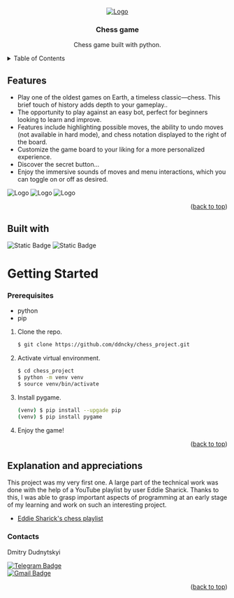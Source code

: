 <br />
<div align="center">
  <a href="https://https://github.com/ddncky/chess_project">
    <img src="https://github.com/ddncky/chess_project/assets/131533545/97b70cd8-92f3-4c88-b0fc-bc2e33338295" alt="Logo">
  </a>

<h3 align="center">Chess game</h3>

  <p align="center">
    Chess game built with python.
    <br />
  </p>
</div>


<details>
  <summary>Table of Contents</summary>
  <ol>
    <li>
      <a href="#features">Features</a>
    </li>
    <li>
      <a href="#built-with">Built with</a>
    </li>
    <li>
      <a href="#explanation-and-appreciations">Explanation and appreciations</a>
    </li>
    <li>
      <a href="#contacts">Contacts</a>
    </li>
  </ol>
</details>

## Features
- Play one of the oldest games on Earth, a timeless classic—chess. This brief touch of history adds depth to your gameplay..
- The opportunity to play against an easy bot, perfect for beginners looking to learn and improve.
- Features include highlighting possible moves, the ability to undo moves (not available in hard mode), and chess notation displayed to the right of the board.
- Customize the game board to your liking for a more personalized experience.
- Discover the secret button...
- Enjoy the immersive sounds of moves and menu interactions, which you can toggle on or off as desired.
<img src="https://github.com/ddncky/chess_project/assets/131533545/4a2efb8c-b472-438c-a300-59d3e258a1b4" alt="Logo">
<img src="https://github.com/ddncky/chess_project/assets/131533545/2c1fbc49-1363-40bf-851e-0ec712618487" alt="Logo">
<img src="https://github.com/ddncky/chess_project/assets/131533545/fbf83486-52a2-4710-9359-4efefefc8d27" alt="Logo">
<p align="right">(<a href="#features">back to top</a>)</p>

## Built with
![Static Badge](https://img.shields.io/badge/python-3.10-blue)
![Static Badge](https://img.shields.io/badge/pygame-2.3.0-blue)
<br>

# Getting Started
### Prerequisites

* python
* pip

1. Clone the repo.
   ```sh
   $ git clone https://github.com/ddncky/chess_project.git
   ```
2. Activate virtual environment.
   ```sh
   $ cd chess_project
   $ python -m venv venv
   $ source venv/bin/activate
3. Install pygame.
    ```sh
   (venv) $ pip install --upgade pip
   (venv) $ pip install pygame
   
   ```
4. Enjoy the game!
<p align="right">(<a href="#features">back to top</a>)</p>


## Explanation and appreciations
This project was my very first one. A large part of the technical work was done with the help of a YouTube playlist by user Eddie Sharick. Thanks to this, I was able to grasp important aspects of programming at an early stage of my learning and work on such an interesting project.

- [Eddie Sharick's chess playlist](https://www.youtube.com/watch?v=EnYui0e73Rs&list=PLBwF487qi8MGU81nDGaeNE1EnNEPYWKY_&ab_channel=EddieSharick)

### Contacts

Dmitry Dudnytskyi

[![Telegram Badge](https://img.shields.io/badge/-ddncky-blue?style=social&logo=telegram&link=https://t.me/ddncky)](https://t.me/ddncky)<br>
[![Gmail Badge](https://img.shields.io/badge/-montekristo705@gmail.com-c14438?style=flat&logo=Gmail&logoColor=white&link=mailto:montekristo705@gmail.com)](montekristo705@gmail.com)
<p align='left'>
<p align="right">(<a href="#features">back to top</a>)</p>


